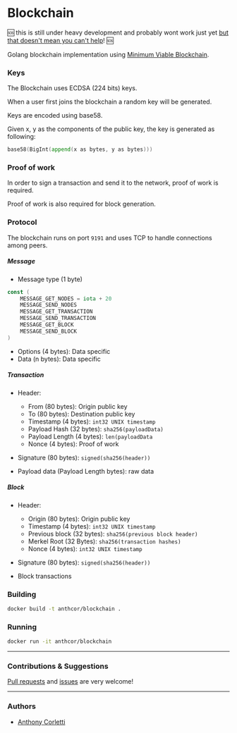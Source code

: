 # Blockchain
🆘 this is still under heavy development and probably wont work just yet [but that doesn't mean you can't help](#contributions--suggestions)! 🆘
<!-- coming soon! [![CircleCI](https://circleci.com/gh/anthcor/blockchain.svg?style=svg)](https://circleci.com/gh/anthcor/blockchain) -->
Golang blockchain implementation using [Minimum Viable Blockchain](https://artsec.hackpad.com/Blockchains-and-Bitcoins-mR2wlQ4KbVQ).

### Keys
The Blockchain uses ECDSA (224 bits) keys.

When a user first joins the blockchain a random key will be generated.

Keys are encoded using base58.

Given x, y as the components of the public key, the key is generated as following:
```go
base58(BigInt(append(x as bytes, y as bytes)))
```

### Proof of work
In order to sign a transaction and send it to the network, proof of work is required.

Proof of work is also required for block generation.

### Protocol
The blockchain runs on port `9191` and uses TCP to handle connections among peers.

##### Message

* Message type (1 byte)
```go
const (
	MESSAGE_GET_NODES = iota + 20
	MESSAGE_SEND_NODES
	MESSAGE_GET_TRANSACTION
	MESSAGE_SEND_TRANSACTION
	MESSAGE_GET_BLOCK
	MESSAGE_SEND_BLOCK
)
```

* Options (4 bytes): Data specific
* Data (n bytes): Data specific

##### Transaction

* Header:
	* From (80 bytes): Origin public key
	* To (80 bytes): Destination public key
	* Timestamp (4 bytes): `int32 UNIX timestamp`
 	* Payload Hash (32 bytes): `sha256(payloadData)`
	* Payload Length (4 bytes): `len(payloadData`
	* Nonce (4 bytes): Proof of work

* Signature (80 bytes): `signed(sha256(header))`
* Payload data (Payload Length bytes): raw data

##### Block

* Header:
	* Origin (80 bytes): Origin public key
	* Timestamp (4 bytes): `int32 UNIX timestamp`
	* Previous block (32 bytes): `sha256(previous block header)`
	* Merkel Root (32 Bytes): `sha256(transaction hashes)`
	* Nonce (4 bytes): `int32 UNIX timestamp`

* Signature (80 bytes): `signed(sha256(header))`
* Block transactions

### Building

```sh
docker build -t anthcor/blockchain .
```

### Running

```sh
docker run -it anthcor/blockchain
```

---

### Contributions & Suggestions

[Pull requests](https://github.com/anthcor/blockchain/compare) and [issues](https://github.com/anthcor/blockchain/issues/new) are very welcome!

---

### Authors
- [Anthony Corletti](https://github.com/anthcor)
